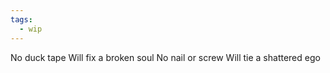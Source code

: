 ```yaml
---
tags:
  - wip
---
```


No duck tape
Will fix a broken soul
No nail or screw
Will tie a shattered ego 